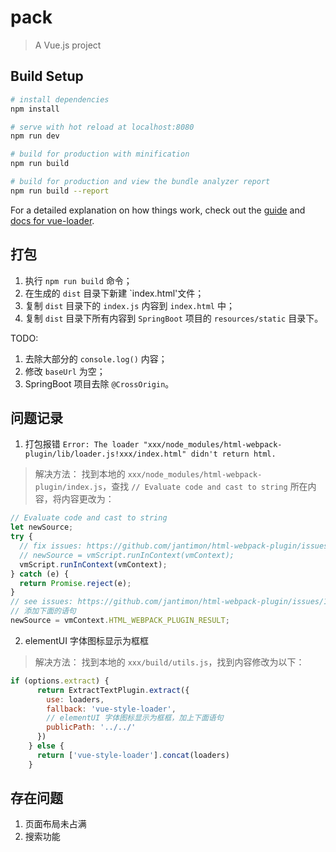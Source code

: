 # pack

> A Vue.js project

## Build Setup

``` bash
# install dependencies
npm install

# serve with hot reload at localhost:8080
npm run dev

# build for production with minification
npm run build

# build for production and view the bundle analyzer report
npm run build --report
```

For a detailed explanation on how things work, check out the [guide](http://vuejs-templates.github.io/webpack/) and [docs for vue-loader](http://vuejs.github.io/vue-loader).

## 打包
1. 执行 `npm run build` 命令；
2. 在生成的 `dist` 目录下新建 `index.html'文件；
3. 复制 `dist` 目录下的 `index.js` 内容到 `index.html` 中；
4. 复制 `dist` 目录下所有内容到 `SpringBoot` 项目的 `resources/static` 目录下。

TODO:
1. 去除大部分的 `console.log()` 内容；
2. 修改 `baseUrl` 为空；
3. SpringBoot 项目去除 `@CrossOrigin`。

## 问题记录
1. 打包报错 `Error: The loader "xxx/node_modules/html-webpack-plugin/lib/loader.js!xxx/index.html" didn't return html.`
> 解决方法：
> 找到本地的 `xxx/node_modules/html-webpack-plugin/index.js`，查找 `// Evaluate code and cast to string` 所在内容，将内容更改为：
>
```javascript
// Evaluate code and cast to string
let newSource;
try {
  // fix issues: https://github.com/jantimon/html-webpack-plugin/issues/1603
  // newSource = vmScript.runInContext(vmContext);
  vmScript.runInContext(vmContext);
} catch (e) {
  return Promise.reject(e);
}
// see issues: https://github.com/jantimon/html-webpack-plugin/issues/1603
// 添加下面的语句
newSource = vmContext.HTML_WEBPACK_PLUGIN_RESULT;
```
2. elementUI 字体图标显示为框框
> 解决方法：
> 找到本地的 `xxx/build/utils.js`，找到内容修改为以下：
```javascript
if (options.extract) {
      return ExtractTextPlugin.extract({
        use: loaders,
        fallback: 'vue-style-loader',
        // elementUI 字体图标显示为框框，加上下面语句
        publicPath: '../../'
      })
    } else {
      return ['vue-style-loader'].concat(loaders)
    }
```

## 存在问题
1. 页面布局未占满
2. 搜索功能
